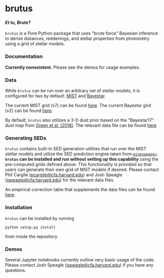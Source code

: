 # brutus
#### _**Et tu, Brute?**_

`brutus` is a Pure Python package that uses "brute force" Bayesian inference
to derive distances, reddenings, and stellar properties from photometry using
a grid of stellar models.

### Documentation
**Currently nonexistent.** Please see the demos for usage examples.

### Data
While `brutus` can be run over an arbitrary set of stellar models,
it is configured for two by default: [MIST](http://waps.cfa.harvard.edu/MIST/)
and [Bayestar](https://arxiv.org/pdf/1401.1508.pdf).

The current MIST grid (v7) can be found
[here](https://www.dropbox.com/s/qzqqupp0hf6gg45/grid_mist_v7.h5?dl=0).
The current Bayestar grid (v2) can be found
[here](https://www.dropbox.com/s/mxi8qvlupnxbni7/grid_bayestar_v2.h5?dl=0).

By default, `brutus` also utilizes a 3-D dust prior based on the "Bayestar17"
dust map from [Green et al. (2018)](https://arxiv.org/abs/1801.03555). The
relevant data file can be found
[here](https://www.dropbox.com/s/kkdcnvvuf2t3jt0/bayestar2017_v1.h5?dl=0).

### Generating SEDs
`brutus` contains built-in SED generation utilities that run over the MIST
stellar models and utilize the SED prediction engine taken from 
[`minesweeper`](https://github.com/pacargile/MINESweeper).
**`brutus` can be installed and run without setting up this capability** using
the pre-computed grids defined above. This functionality is provided so that
users can generate their own grid of MIST models if desired. Please contact
Phil Cargile (pcargile@cfa.harvard.edu) and Josh Speagle
(jspeagle@cfa.harvard.edu) for the relevant data files.

An empirical correction table that supplements the data files can be found
[here](https://www.dropbox.com/s/ufga5zadf1i7d27/corr_mist_v1.txt?dl=0).

### Installation
`brutus` can be installed by running
```
python setup.py install
```
from inside the repository.

### Demos
Several Jupyter notebooks currently outline very basic usage of the code.
Please contact Josh Speagle (jspeagle@cfa.harvard.edu)
if you have any questions.
